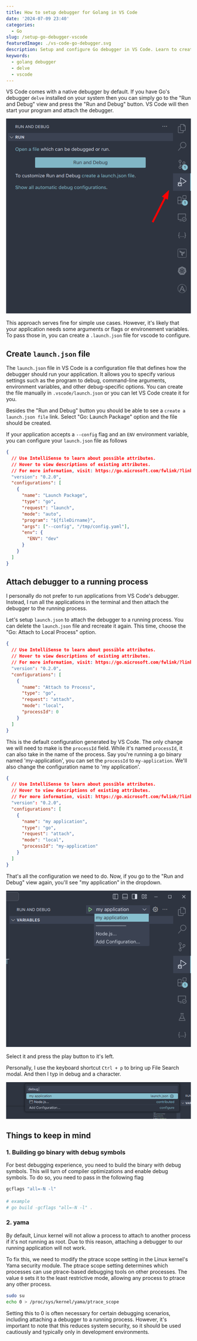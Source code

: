 ```yaml
---
title: How to setup debugger for Golang in VS Code
date: '2024-07-09 23:40'
categories:
  - Go
slug: /setup-go-debugger-vscode
featuredImage: ./vs-code-go-debugger.svg
description: Setup and configure Go debugger in VS Code. Learn to create launch.json, attach to running processes, and troubleshoot common issues for effective Golang debugging in VS Code.
keywords:
  - golang debugger
  - delve
  - vscode
---
```


VS Code comes with a native debugger by default. If you have Go's debugger `delve` installed on your system
then you can simply go to the "Run and Debug" view and press the "Run and Debug" button. VS Code will then start
your program and attach the debugger.

![](./vscode-run-and-debug.png)

This approach serves fine for simple use cases. However, it's likely that your application needs some arguments or flags or environement variables. To pass those in, you can create a `.launch.json` file for vscode to configure.

## Create `launch.json` file

The `launch.json` file in VS Code is a configuration file that defines how the debugger should run your application. It allows you to specify various settings such as the program to debug, command-line arguments, environment variables, and other debug-specific options. You can create the file manually in `.vscode/launch.json` or you can let VS Code create it for you.

Besides the "Run and Debug" button you should be able to see a `create a launch.json file` link. Select "Go: Launch Package" option and the file should be created.

If your application accepts a `--config` flag and an `ENV` environment variable, you can configure your `launch.json` file as follows

```json
{
  // Use IntelliSense to learn about possible attributes.
  // Hover to view descriptions of existing attributes.
  // For more information, visit: https://go.microsoft.com/fwlink/?linkid=830387
  "version": "0.2.0",
  "configurations": [
    {
      "name": "Launch Package",
      "type": "go",
      "request": "launch",
      "mode": "auto",
      "program": "${fileDirname}",
      "args": ["--config", "/tmp/config.yaml"],
      "env": {
        "ENV": "dev"
      }
    }
  ]
}
```

## Attach debugger to a running process

I personally do not prefer to run applications from VS Code's debugger. Instead, I run all the applications in the terminal and then attach the debugger to the running process.

Let's setup `launch.json` to attach the debugger to a running process. You can delete the `launch.json` file and recreate it again. This time, choose the "Go: Attach to Local Process" option.

```json
{
  // Use IntelliSense to learn about possible attributes.
  // Hover to view descriptions of existing attributes.
  // For more information, visit: https://go.microsoft.com/fwlink/?linkid=830387
  "version": "0.2.0",
  "configurations": [
    {
      "name": "Attach to Process",
      "type": "go",
      "request": "attach",
      "mode": "local",
      "processId": 0
    }
  ]
}
```

This is the default configuration generated by VS Code. The only change we will need to make is the `processId` field. While it's named `processId`, it can also take in the name of the process. Say you're running a go binary named 'my-application', you can set the `processId` to `my-application`. We'll also change the configuration name to 'my application'.

```json
{
  // Use IntelliSense to learn about possible attributes.
  // Hover to view descriptions of existing attributes.
  // For more information, visit: https://go.microsoft.com/fwlink/?linkid=830387
  "version": "0.2.0",
  "configurations": [
    {
      "name": "my application",
      "type": "go",
      "request": "attach",
      "mode": "local",
      "processId": "my-application"
    }
  ]
}
```

That's all the configuration we need to do. Now, if you go to the "Run and Debug" view again, you'll see "my application" in the dropdown.

![](./vscode-attach-to-local-process.png)

Select it and press the play button to it's left.

Personally, I use the keyboard shortcut `Ctrl + p` to bring up File Search modal. And then I typ in debug and a <space> character.

![](./file-search-debug.png)

## Things to keep in mind

### 1. Building go binary with debug symbols

For best debugging experience, you need to build the binary with debug symbols. This will turn of compiler optimizations and enable debug symbols.
To do so, you need to pass in the following flag

```sh
gcflags "all=-N -l"

# example
# go build -gcflags "all=-N -l" .
```

### 2. yama

By default, Linux kernel will not allow a process to attach to another process if it's not running as root. Due to this reason, attaching a debugger to our running application will not work.

To fix this, we need to modify the ptrace scope setting in the Linux kernel's Yama security module.
The ptrace scope setting determines which processes can use ptrace-based debugging tools on other processes. The value `0` sets it to the least restrictive mode, allowing any process to ptrace any other process.

```sh
sudo su
echo 0 > /proc/sys/kernel/yama/ptrace_scope
```

Setting this to 0 is often necessary for certain debugging scenarios, including attaching a debugger to a running process. However, it's important to note that this reduces system security, so it should be used cautiously and typically only in development environments.

